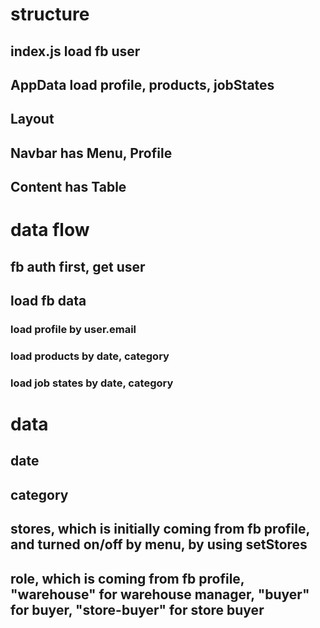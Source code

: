 # structure
## index.js load fb user
## AppData load profile, products, jobStates
## Layout
## Navbar has Menu, Profile
## Content has Table
# data flow
## fb auth first, get user
## load fb data
### load profile by user.email
### load products by date, category
### load job states by date, category
# data
## date
## category
## stores, which is initially coming from fb profile, and turned on/off by menu, by using setStores
## role, which is coming from fb profile, "warehouse" for warehouse manager, "buyer" for buyer, "store-buyer" for store buyer
